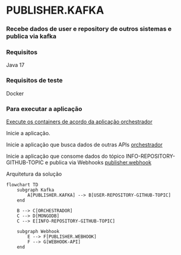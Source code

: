 # PUBLISHER.KAFKA #

### Recebe dados de user e repository de outros sistemas e publica via kafka ###

### Requisitos ###
Java 17

### Requisitos de teste ###
Docker

### Para executar a aplicação ###
[Execute os containers de acordo da aplicação orchestrador](https://github.com/flpfraga/swap-orchestrador/blob/master/README.md)

Inicie a aplicação.

Inicie a aplicação que busca dados de outras APIs
[orchestrador](https://github.com/flpfraga/swap-orchestrador)

Inicie a aplicação que consome dados do tópico INFO-REPOSITORY-GITHUB-TOPIC e publica via Webhooks
[publisher.webhook](https://github.com/flpfraga/swap-webhook-publishing)

Arquitetura da solução

```mermaid
flowchart TD
    subgraph Kafka
        A[PUBLISHER.KAFKA] --> B[USER-REPOSITORY-GITHUB-TOPIC]
    end

    B --> C[ORCHESTRADOR]
    C --> D[MONGODB]
    C --> E[INFO-REPOSITORY-GITHUB-TOPIC]
    
    subgraph Webhook
        E --> F[PUBLISHER.WEBHOOK]
        F --> G[WEBHOOK-API]
    end
```


